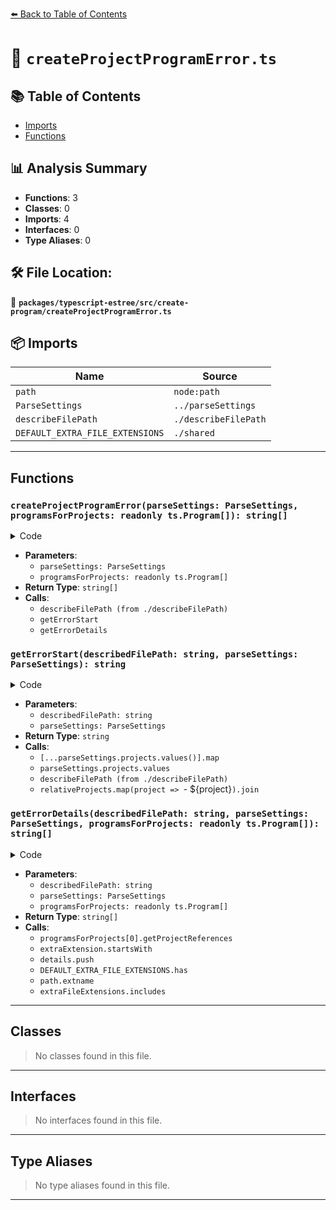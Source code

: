 [⬅️ Back to Table of Contents](../../../../index.md)

# 📄 `createProjectProgramError.ts`

## 📚 Table of Contents

- [Imports](#imports)
- [Functions](#functions)

## 📊 Analysis Summary

- **Functions**: 3
- **Classes**: 0
- **Imports**: 4
- **Interfaces**: 0
- **Type Aliases**: 0

## 🛠️ File Location:
📂 **`packages/typescript-estree/src/create-program/createProjectProgramError.ts`**

## 📦 Imports

| Name | Source |
|------|--------|
| `path` | `node:path` |
| `ParseSettings` | `../parseSettings` |
| `describeFilePath` | `./describeFilePath` |
| `DEFAULT_EXTRA_FILE_EXTENSIONS` | `./shared` |


---

## Functions

### `createProjectProgramError(parseSettings: ParseSettings, programsForProjects: readonly ts.Program[]): string[]`

<details><summary>Code</summary>

```ts
export function createProjectProgramError(
  parseSettings: ParseSettings,
  programsForProjects: readonly ts.Program[],
): string[] {
  const describedFilePath = describeFilePath(
    parseSettings.filePath,
    parseSettings.tsconfigRootDir,
  );

  return [
    getErrorStart(describedFilePath, parseSettings),
    ...getErrorDetails(describedFilePath, parseSettings, programsForProjects),
  ];
}
```
</details>

- **Parameters**:
  - `parseSettings: ParseSettings`
  - `programsForProjects: readonly ts.Program[]`
- **Return Type**: `string[]`
- **Calls**:
  - `describeFilePath (from ./describeFilePath)`
  - `getErrorStart`
  - `getErrorDetails`
### `getErrorStart(describedFilePath: string, parseSettings: ParseSettings): string`

<details><summary>Code</summary>

```ts
function getErrorStart(
  describedFilePath: string,
  parseSettings: ParseSettings,
): string {
  const relativeProjects = [...parseSettings.projects.values()].map(
    projectFile => describeFilePath(projectFile, parseSettings.tsconfigRootDir),
  );

  const describedPrograms =
    relativeProjects.length === 1
      ? ` ${relativeProjects[0]}`
      : `\n${relativeProjects.map(project => `- ${project}`).join('\n')}`;

  return `ESLint was configured to run on \`${describedFilePath}\` using \`parserOptions.project\`:${describedPrograms}`;
}
```
</details>

- **Parameters**:
  - `describedFilePath: string`
  - `parseSettings: ParseSettings`
- **Return Type**: `string`
- **Calls**:
  - `[...parseSettings.projects.values()].map`
  - `parseSettings.projects.values`
  - `describeFilePath (from ./describeFilePath)`
  - `relativeProjects.map(project => `- ${project}`).join`
### `getErrorDetails(describedFilePath: string, parseSettings: ParseSettings, programsForProjects: readonly ts.Program[]): string[]`

<details><summary>Code</summary>

```ts
function getErrorDetails(
  describedFilePath: string,
  parseSettings: ParseSettings,
  programsForProjects: readonly ts.Program[],
): string[] {
  if (
    programsForProjects.length === 1 &&
    programsForProjects[0].getProjectReferences()?.length
  ) {
    return [
      `That TSConfig uses project "references" and doesn't include \`${describedFilePath}\` directly, which is not supported by \`parserOptions.project\`.`,
      `Either:`,
      `- Switch to \`parserOptions.projectService\``,
      `- Use an ESLint-specific TSConfig`,
      `See the typescript-eslint docs for more info: https://typescript-eslint.io/troubleshooting/typed-linting#are-typescript-project-references-supported`,
    ];
  }

  const { extraFileExtensions } = parseSettings;
  const details: string[] = [];

  for (const extraExtension of extraFileExtensions) {
    if (!extraExtension.startsWith('.')) {
      details.push(
        `Found unexpected extension \`${extraExtension}\` specified with the \`parserOptions.extraFileExtensions\` option. Did you mean \`.${extraExtension}\`?`,
      );
    }
    if (DEFAULT_EXTRA_FILE_EXTENSIONS.has(extraExtension)) {
      details.push(
        `You unnecessarily included the extension \`${extraExtension}\` with the \`parserOptions.extraFileExtensions\` option. This extension is already handled by the parser by default.`,
      );
    }
  }

  const fileExtension = path.extname(parseSettings.filePath);
  if (!DEFAULT_EXTRA_FILE_EXTENSIONS.has(fileExtension)) {
    const nonStandardExt = `The extension for the file (\`${fileExtension}\`) is non-standard`;
    if (extraFileExtensions.length > 0) {
      if (!extraFileExtensions.includes(fileExtension)) {
        return [
          ...details,
          `${nonStandardExt}. It should be added to your existing \`parserOptions.extraFileExtensions\`.`,
        ];
      }
    } else {
      return [
        ...details,
        `${nonStandardExt}. You should add \`parserOptions.extraFileExtensions\` to your config.`,
      ];
    }
  }

  const [describedInclusions, describedSpecifiers] =
    parseSettings.projects.size === 1
      ? ['that TSConfig does not', 'that TSConfig']
      : ['none of those TSConfigs', 'one of those TSConfigs'];

  return [
    ...details,
    `However, ${describedInclusions} include this file. Either:`,
    `- Change ESLint's list of included files to not include this file`,
    `- Change ${describedSpecifiers} to include this file`,
    `- Create a new TSConfig that includes this file and include it in your parserOptions.project`,
    `See the typescript-eslint docs for more info: https://typescript-eslint.io/troubleshooting/typed-linting#i-get-errors-telling-me-eslint-was-configured-to-run--however-that-tsconfig-does-not--none-of-those-tsconfigs-include-this-file`,
  ];
}
```
</details>

- **Parameters**:
  - `describedFilePath: string`
  - `parseSettings: ParseSettings`
  - `programsForProjects: readonly ts.Program[]`
- **Return Type**: `string[]`
- **Calls**:
  - `programsForProjects[0].getProjectReferences`
  - `extraExtension.startsWith`
  - `details.push`
  - `DEFAULT_EXTRA_FILE_EXTENSIONS.has`
  - `path.extname`
  - `extraFileExtensions.includes`

---

## Classes

> No classes found in this file.


---

## Interfaces

> No interfaces found in this file.


---

## Type Aliases

> No type aliases found in this file.


---